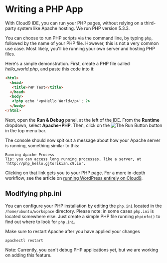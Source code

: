 # Writing a PHP App
  
With Cloud9 IDE, you can run your PHP pages, without relying on a third-party system like Apache hosting. We run PHP version 5.3.3.

You can choose to run PHP scripts via the command line, by typing `php`, followed by the name of your PHP file. However, this is not a very common use case. Most likely, you'll be running your own server and hosting PHP files.
  
Here's a simple demonstration. First, create a PHP file called _hello_world.php_, and paste this code into it:
  
```html
<html>
  <head>
   <title>PHP Test</title>
  </head>
  <body>
   <?php echo '<p>Hello World</p>'; ?> 
  </body>
</html>
```

Next, open the **Run & Debug** panel, at the left of the IDE. From the **Runtime** dropdown, select **Apache+PHP**. Then, click on the ![The Run Button](./resources/icons/runButton.png) button in the top menu bar.
 
The console should now spit out a message about how your Apache server is running, something similar to this:
 
```no-highlight
Running Apache Process
Tip: you can access long running processes, like a server, at 'http://php_hello.gjtorikian.c9.io'.
```

Clicking on that link gets you to your PHP page. For a more in-depth workflow, see the article on [running WordPress entirely on Cloud9](./running_wordpress_on_cloud9.html).

## Modifying php.ini

You can configure your PHP installation by editing the `php.ini` located in the `/home/ubuntu/workspace` directory. Please note: in some cases `php.ini` is located somewhere else. Just create a simple PHP file running `phpinfo()` to find out where to look for `php.ini`.

Make sure to restart Apache after you have applied your changes

    apachectl restart

Note: Currently, you can't debug PHP applications yet, but we are working on adding this feature.
